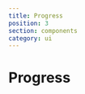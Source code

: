 ```yaml
---
title: Progress
position: 3
section: components
category: ui
---
```


# Progress

<preview name="progress"></preview>
